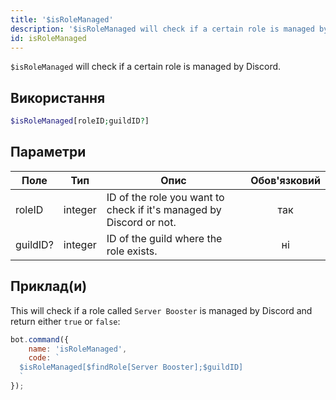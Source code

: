 ```yaml
---
title: '$isRoleManaged'
description: '$isRoleManaged will check if a certain role is managed by Discord.'
id: isRoleManaged
---
```


`$isRoleManaged` will check if a certain role is managed by Discord.

## Використання

```php
$isRoleManaged[roleID;guildID?]
```

## Параметри

| Поле     | Тип     | Опис                                                                | Обов'язковий |
| -------- | ------- | ------------------------------------------------------------------- |:------------:|
| roleID   | integer | ID of the role you want to check if it's managed by Discord or not. |     так      |
| guildID? | integer | ID of the guild where the role exists.                              |      ні      |

## Приклад(и)

This will check if a role called `Server Booster` is managed by Discord and return either `true` or `false`:

```javascript
bot.command({
    name: 'isRoleManaged',
    code: `
  $isRoleManaged[$findRole[Server Booster];$guildID]
  `
});
```
